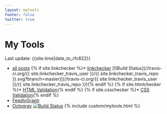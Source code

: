 ```yaml
---
layout: mytools
footer: false
twitter: true
---
```


# My Tools

Last update: {{site.time|date_to_rfc822}}

* [all posts](/posts.html)
{% if site.linkchecker %}* [linkchecker](/linkchecker.html) [![Build Status](//travis-ci.org/{{ site.linkchecker_travis_user }}/{{ site.linkchecker_travis_repo }}.svg?branch=master)](//travis-ci.org/{{ site.linkchecker_travis_user }}/{{ site.linkchecker_travis_repo }}){% endif %}
{% if site.htmlchecker %}* [HTML Validation](/htmlchecker.html){% endif %}
{% if site.csschecker %}* [CSS Validation](/csschecker.html){% endif %}
* [FeedlyGraph](http://www.feedlygraph.info/graph?feedid=feed/{{site.url}}{{site.subscribe_rss}})
* [Octogray](//github.com/rcmdnk/octogray) [![Build Status](//travis-ci.org/rcmdnk/octogray.svg?branch=master)](//travis-ci.org/rcmdnk/octogray)
{% include custom/mytools.html %}
